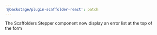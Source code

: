 ```yaml
---
'@backstage/plugin-scaffolder-react': patch
---
```


The Scaffolders Stepper component now display an error list at the top of the form
